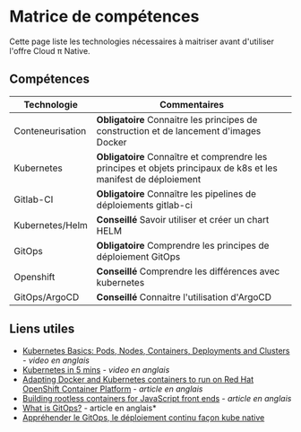 # Matrice de compétences

Cette page liste les technologies nécessaires à maitriser avant d'utiliser l'offre Cloud π Native.

## Compétences

| Technologie        | Commentaires           |
| ------------------ | --------------------------------------- |
| Conteneurisation   | **Obligatoire** Connaitre les principes de construction et de lancement d'images Docker  |
| Kubernetes    | **Obligatoire** Connaître et comprendre les principes et objets principaux de k8s et les manifest de déploiement |
| Gitlab-CI    | **Obligatoire** Connaître les pipelines de déploiements gitlab-ci  |
| Kubernetes/Helm    | **Conseillé** Savoir utiliser et créer un chart HELM |
| GitOps    | **Obligatoire** Comprendre les principes de déploiement GitOps |
| Openshift    | **Conseillé** Comprendre les différences avec kubernetes |
| GitOps/ArgoCD    | **Conseillé** Connaitre l'utilisation d'ArgoCD  |


## Liens utiles 

- [Kubernetes Basics: Pods, Nodes, Containers, Deployments and Clusters](https://www.youtube.com/watch?v=B_X4l4HSgtc) - *video en anglais*
- [Kubernetes in 5 mins](https://www.youtube.com/watch?v=PH-2FfFD2PU) - *video en anglais*
- [Adapting Docker and Kubernetes containers to run on Red Hat OpenShift Container Platform](https://developers.redhat.com/blog/2020/10/26/adapting-docker-and-kubernetes-containers-to-run-on-red-hat-openshift-container-platform#) - *article en anglais*
- [Building rootless containers for JavaScript front ends](https://developers.redhat.com/blog/2021/03/04/building-rootless-containers-for-javascript-front-ends#) - *article en anglais*
- [What is GitOps?](https://about.gitlab.com/topics/gitops/) - article en anglais*
- [Appréhender le GitOps, le déploiement continu façon kube native](https://blog.wescale.fr/appr%C3%A9hender-le-gitops-le-d%C3%A9ploiement-continu-fa%C3%A7on-kube-native)